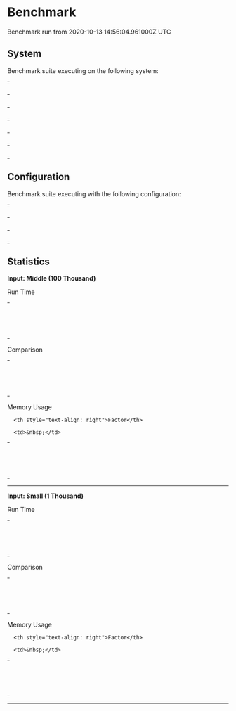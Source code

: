 
# Benchmark

Benchmark run from 2020-10-13 14:56:04.961000Z UTC

## System

Benchmark suite executing on the following system:

<table style="width: 1%">
  <tr>
    <th style="width: 1%; white-space: nowrap">Operating System</th>
    <td>Windows</td>
  </tr><tr>
    <th style="white-space: nowrap">CPU Information</th>
    <td style="white-space: nowrap">Intel(R) Core(TM) i7-4770K CPU @ 3.50GHz</td>
  </tr><tr>
    <th style="white-space: nowrap">Number of Available Cores</th>
    <td style="white-space: nowrap">8</td>
  </tr><tr>
    <th style="white-space: nowrap">Available Memory</th>
    <td style="white-space: nowrap">15.94 GB</td>
  </tr><tr>
    <th style="white-space: nowrap">Elixir Version</th>
    <td style="white-space: nowrap">1.11.0</td>
  </tr><tr>
    <th style="white-space: nowrap">Erlang Version</th>
    <td style="white-space: nowrap">21.3</td>
  </tr>
</table>

## Configuration

Benchmark suite executing with the following configuration:

<table style="width: 1%">
  <tr>
    <th style="width: 1%">:time</th>
    <td style="white-space: nowrap">5 s</td>
  </tr><tr>
    <th>:parallel</th>
    <td style="white-space: nowrap">4</td>
  </tr><tr>
    <th>:warmup</th>
    <td style="white-space: nowrap">2 s</td>
  </tr>
</table>

## Statistics




__Input: Middle (100 Thousand)__

Run Time

<table style="width: 1%">
  <tr>
    <th>Name</th>
    <th style="text-align: right">IPS</th>
    <th style="text-align: right">Average</th>
    <th style="text-align: right">Devitation</th>
    <th style="text-align: right">Median</th>
    <th style="text-align: right">99th&nbsp;%</th>
  </tr>

  <tr>
    <td style="white-space: nowrap">IntSet.difference</td>
    <td style="white-space: nowrap; text-align: right">22.42 K</td>
    <td style="white-space: nowrap; text-align: right">0.0446 ms</td>
    <td style="white-space: nowrap; text-align: right">±139.38%</td>
    <td style="white-space: nowrap; text-align: right">0 ms</td>
    <td style="white-space: nowrap; text-align: right">0.160 ms</td>
  </tr>

  <tr>
    <td style="white-space: nowrap">MapSet.difference</td>
    <td style="white-space: nowrap; text-align: right">0.0716 K</td>
    <td style="white-space: nowrap; text-align: right">13.96 ms</td>
    <td style="white-space: nowrap; text-align: right">±53.36%</td>
    <td style="white-space: nowrap; text-align: right">16.00 ms</td>
    <td style="white-space: nowrap; text-align: right">32.00 ms</td>
  </tr>

</table>


Comparison

<table style="width: 1%">
  <tr>
    <th>Name</th>
    <th style="text-align: right">IPS</th>
    <th style="text-align: right">Slower</th>
  <tr>
    <td style="white-space: nowrap">IntSet.difference</td>
    <td style="white-space: nowrap;text-align: right">22.42 K</td>
    <td>&nbsp;</td>
  </tr>

  <tr>
    <td style="white-space: nowrap">MapSet.difference</td>
    <td style="white-space: nowrap; text-align: right">0.0716 K</td>
    <td style="white-space: nowrap; text-align: right">312.94x</td>
  </tr>

</table>



Memory Usage

<table style="width: 1%">
  <tr>
    <th>Name</th>
    <th style="text-align: right">Memory</th>

      <th style="text-align: right">Factor</th>

  </tr>
  <tr>
    <td style="white-space: nowrap">IntSet.difference</td>
    <td style="white-space: nowrap">0.0481 MB</td>

      <td>&nbsp;</td>

  </tr>

  <tr>
    <td style="white-space: nowrap">MapSet.difference</td>
    <td style="white-space: nowrap">3.18 MB</td>
    <td>65.98x</td>
  </tr>

</table>


<hr/>


__Input: Small (1 Thousand)__

Run Time

<table style="width: 1%">
  <tr>
    <th>Name</th>
    <th style="text-align: right">IPS</th>
    <th style="text-align: right">Average</th>
    <th style="text-align: right">Devitation</th>
    <th style="text-align: right">Median</th>
    <th style="text-align: right">99th&nbsp;%</th>
  </tr>

  <tr>
    <td style="white-space: nowrap">IntSet.difference</td>
    <td style="white-space: nowrap; text-align: right">403.98 K</td>
    <td style="white-space: nowrap; text-align: right">2.48 μs</td>
    <td style="white-space: nowrap; text-align: right">±776.98%</td>
    <td style="white-space: nowrap; text-align: right">0 μs</td>
    <td style="white-space: nowrap; text-align: right">149.99 μs</td>
  </tr>

  <tr>
    <td style="white-space: nowrap">MapSet.difference</td>
    <td style="white-space: nowrap; text-align: right">12.47 K</td>
    <td style="white-space: nowrap; text-align: right">80.21 μs</td>
    <td style="white-space: nowrap; text-align: right">±89.60%</td>
    <td style="white-space: nowrap; text-align: right">77.98 μs</td>
    <td style="white-space: nowrap; text-align: right">159.99 μs</td>
  </tr>

</table>


Comparison

<table style="width: 1%">
  <tr>
    <th>Name</th>
    <th style="text-align: right">IPS</th>
    <th style="text-align: right">Slower</th>
  <tr>
    <td style="white-space: nowrap">IntSet.difference</td>
    <td style="white-space: nowrap;text-align: right">403.98 K</td>
    <td>&nbsp;</td>
  </tr>

  <tr>
    <td style="white-space: nowrap">MapSet.difference</td>
    <td style="white-space: nowrap; text-align: right">12.47 K</td>
    <td style="white-space: nowrap; text-align: right">32.41x</td>
  </tr>

</table>



Memory Usage

<table style="width: 1%">
  <tr>
    <th>Name</th>
    <th style="text-align: right">Memory</th>

      <th style="text-align: right">Factor</th>

  </tr>
  <tr>
    <td style="white-space: nowrap">IntSet.difference</td>
    <td style="white-space: nowrap">0.95 KB</td>

      <td>&nbsp;</td>

  </tr>

  <tr>
    <td style="white-space: nowrap">MapSet.difference</td>
    <td style="white-space: nowrap">16.77 KB</td>
    <td>17.6x</td>
  </tr>

</table>


<hr/>

